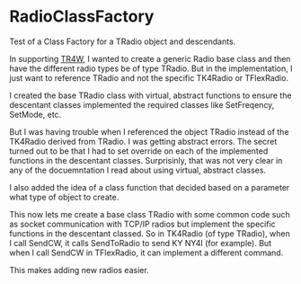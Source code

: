 # RadioClassFactory
Test of a Class Factory for a TRadio object and descendants.

In supporting [TR4W](https://github.com/github/tr4w), I wanted to create a generic Radio base class and then have the different radio types be of type TRadio. But in the implementation, I just want to reference TRadio and not the specific TK4Radio or TFlexRadio.

I created the base TRadio class with virtual, abstract functions to ensure the descentant classes implemented the required classes like SetFreqency, SetMode, etc.

But I was having trouble when I referenced the object TRadio instead of the TK4Radio derived from TRadio. I was getting abstract errors. 
The secret turned out to be that I had to set override on each of the implemented functions in the descentant classes. Surprisinly, that was not very clear in any of the docuemntation I read about using virtual, abstract classes.

I also added the idea of a class function that decided based on a parameter what type of object to create.

This now lets me create a base class TRadio with some common code such as socket communication with TCP/IP radios but implement the specific functions in the descentant classed. So in TK4Radio (of type TRadio), when I call SendCW, it calls SendToRadio to send KY NY4I (for example).
But when I call SendCW in TFlexRadio, it can implement a different command.

This makes adding new radios easier.


